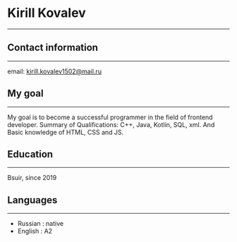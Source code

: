 # Kirill Kovalev
----------------

## Contact information
----------------
email: kirill.kovalev1502@mail.ru

## My goal
----------------
My goal is to become a successful programmer in the field of frontend developer. 
Summary of Qualifications: C++, Java, Kotlin, SQL, xml. 
And Basic knowledge of HTML, CSS and JS.

## Education
------------
Bsuir, since 2019

## Languages
------------
* Russian : native
* English : A2

